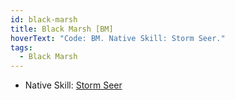 ```yaml
---
id: black-marsh
title: Black Marsh [BM]
hoverText: "Code: BM. Native Skill: Storm Seer."
tags:
  - Black Marsh
---
```


- Native Skill: [Storm Seer](/docs/all/enemy-skills/native-skills/storm-seer)
